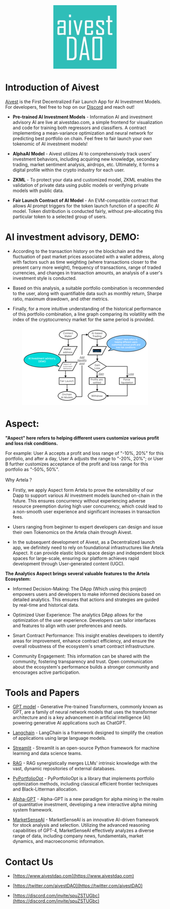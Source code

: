 <div align="center">
    <img src="Pics/logo.jpg" alt="drawing" width="200"/>
</div>

# Introduction of Aivest
[Aivest](https://www.aivestdao.com) is the First Decentralized Fair Launch App for AI Investment Models. For developers, feel free to hop on our [Discord](https://discord.com/invite/spuZSTUGbc) and reach out!

* **Pre-trained AI Investment Models** - Information AI and investment advisory AI are live at aivestdao.com, a simple frontend for visualization and code for training both regressors and classifiers. A contract implementing a mean-variance optimization and neural network for predicting best portfolio on chain. Feel free to fair launch your own tokenomic of AI investment models!

* **AlphaAI Model** - Aivest utilizes AI to comprehensively track users' investment behaviors, including acquiring new knowledge, secondary trading, market sentiment analysis, airdrops, etc. Ultimately, it forms a digital profile within the crypto industry for each user.

* **ZKML** - To protect your data and customized model, ZKML enables the validation of private data using public models or verifying private models with public data.

* **Fair Launch Contract of AI Model** - An EVM-compatible contract that allows AI prompt triggers for the token launch function of a specific AI model. Token distribution is conducted fairly, without pre-allocating this particular token to a selected group of users.




# AI investment advisory, DEMO:

* According to the transaction history on the blockchain and the fluctuation of past market prices associated with a wallet address, along with factors such as time weighting (where transactions closer to the present carry more weight), frequency of transactions, range of traded currencies, and changes in transaction amounts, an analysis of a user's investment style is conducted.

* Based on this analysis, a suitable portfolio combination is recommended to the user, along with quantifiable data such as monthly return, Sharpe ratio, maximum drawdown, and other metrics.

* Finally, for a more intuitive understanding of the historical performance of this portfolio combination, a line graph comparing its volatility with the index of the cryptocurrency market for the same period is provided.

<div align="center">
    <img src="demo.png" alt="drawing" width="400"/>
</div>

# Aspect:

**"Aspect" here refers to helping different users customize various profit and loss risk conditions.**

For example: User A accepts a profit and loss range of "-10%, 20%" for this portfolio, and after a day, User A adjusts the range to "-20%, 20%"; or User B further customizes acceptance of the profit and loss range for this portfolio as "-50%, 50%".

Why Artela？

* Firstly, we apply Aspect form Artela to prove the extensibility of our Dapp to support various AI investment models launched on-chain in the future. This ensures concurrency without experiencing adverse resource preemption during high user concurrency, which could lead to a non-smooth user experience and significant increases in transaction fees.

* Users ranging from beginner to expert developers can design and issue their own Tokenomics on the Artela chain through Aivest.

* In the subsequent development of Aivest, as a Decentralized launch app, we definitely need to rely on foundational infrastructures like Artela Aspect. It can provide elastic block space design and independent block spaces for large-scale, ensuring our platform achieves rapid development through User-generated content (UGC).

**The Analytics Aspect brings several valuable features to the Artela Ecosystem:**

* Informed Decision-Making: The DApp (Which using this project) empowers users and developers to make informed decisions based on detailed analytics. This ensures that actions and strategies are guided by real-time and historical data.

* Optimized User Experience: The analytics DApp allows for the optimization of the user experience. Developers can tailor interfaces and features to align with user preferences and needs.

* Smart Contract Performance: This insight enables developers to identify areas for improvement, enhance contract efficiency, and ensure the overall robustness of the ecosystem's smart contract infrastructure.

* Community Engagement: This information can be shared with the community, fostering transparency and trust. Open communication about the ecosystem's performance builds a stronger community and encourages active participation.






# Tools and  Papers

* [GPT model](https://openai.com) -  Generative Pre-trained Transformers, commonly known as GPT, are a family of neural network models that uses the transformer architecture and is a key advancement in artificial intelligence (AI) powering generative AI applications such as ChatGPT.

* [Langchain](https://www.langchain.com) - LangChain is a framework designed to simplify the creation of applications using large language models.

* [Streamlit](https://streamlit.io) - Streamlit is an open-source Python framework for machine learning and data science teams. 

* [RAG](https://arxiv.org/abs/2312.10997) - RAG synergistically merges LLMs' intrinsic knowledge with the vast, dynamic repositories of external databases.


* [PyPortfolioOpt](https://pyportfolioopt.readthedocs.io/en/latest/) - PyPortfolioOpt is a library that implements portfolio optimization methods, including classical efficient frontier techniques and Black-Litterman allocation.

* [Alpha-GPT](https://arxiv.org/pdf/2402.09746.pdf) - Alpha-GPT is a new paradigm for alpha mining in the realm of quantitative investment, developing a new interactive alpha mining system framework.

* [MarketSenseAI](https://arxiv.org/abs/2401.03737) -  MarketSenseAI is an innovative AI-driven framework for stock analysis and selection. Utilizing the advanced reasoning capabilities of GPT-4, MarketSenseAI effectively analyzes a diverse range of data, including company news, fundamentals, market dynamics, and macroeconomic information.

# Contact Us

* [https://www.aivestdao.com](https://www.aivestdao.com)

* [https://twitter.com/aivestDAO](https://twitter.com/aivestDAO)

* [https://discord.com/invite/spuZSTUGbc](https://discord.com/invite/spuZSTUGbc)
